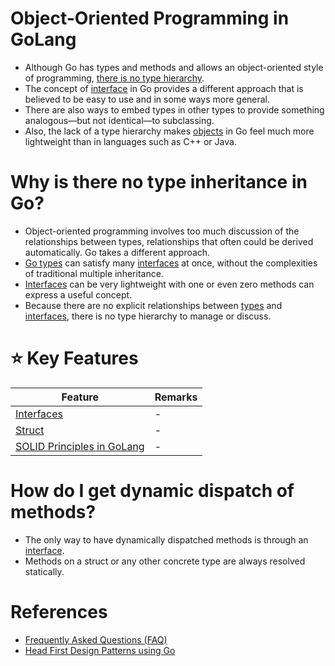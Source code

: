 # Object-Oriented Programming in GoLang
- Although Go has types and methods and allows an object-oriented style of programming, [there is no type hierarchy](https://staff.fnwi.uva.nl/a.j.p.heck/Courses/JAVAcourse/ch3/s1.html). 
- The concept of [interface](https://medium.com/@ubale.vikas9/interface-in-oops-6eae3731c242) in Go provides a different approach that is believed to be easy to use and in some ways more general. 
- There are also ways to embed types in other types to provide something analogous—but not identical—to subclassing.
- Also, the lack of a type hierarchy makes [objects](https://www.techtarget.com/searchapparchitecture/definition/object-oriented-programming-OOP) in Go feel much more lightweight than in languages such as C++ or Java.

# Why is there no type inheritance in Go?
- Object-oriented programming involves too much discussion of the relationships between types, relationships that often could be derived automatically. Go takes a different approach.
- [Go types](../TypesGo.md) can satisfy many [interfaces](Interfaces.md) at once, without the complexities of traditional multiple inheritance. 
- [Interfaces](Interfaces.md) can be very lightweight with one or even zero methods can express a useful concept. 
- Because there are no explicit relationships between [types](../TypesGo.md) and [interfaces](Interfaces.md), there is no type hierarchy to manage or discuss.

# :star: Key Features

| Feature                                              | Remarks |
|------------------------------------------------------|---------|
| [Interfaces](Interfaces.md)                          | -       |
| [Struct](Structs.md)                                 | -       |
| [SOLID Principles in GoLang](SOLIDPrinciplesInGo.md) | -       |

# How do I get dynamic dispatch of methods?
- The only way to have dynamically dispatched methods is through an [interface](Interfaces.md).
- Methods on a struct or any other concrete type are always resolved statically.

# References
- [Frequently Asked Questions (FAQ)](https://go.dev/doc/faq)
- [Head First Design Patterns using Go](https://faun.pub/head-first-design-patterns-using-go-1-welcome-to-design-patterns-the-strategy-pattern-6cbd940e113a)
